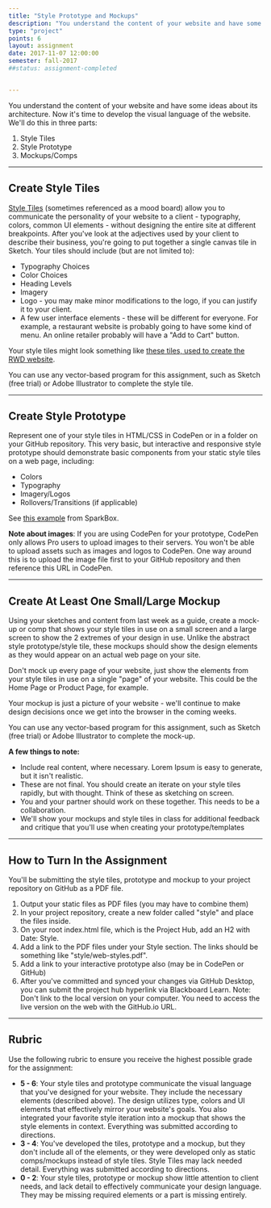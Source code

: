 ```yaml
---
title: "Style Prototype and Mockups"
description: "You understand the content of your website and have some ideas about its architecture.  Now it's time to develop the visual language of the website"
type: "project"
points: 6
layout: assignment
date: 2017-11-07 12:00:00
semester: fall-2017
##status: assignment-completed


---
```


You understand the content of your website and have some ideas about its architecture.  Now it's time to develop the visual language of the website.  We'll do this in three parts:

1.  Style Tiles
2.  Style Prototype
3.  Mockups/Comps

---

## Create Style Tiles

<a href="http://styletil.es">Style Tiles</a> (sometimes referenced as a mood board) allow you to communicate the personality of your website to a client - typography, colors, common UI elements - without designing the entire site at different breakpoints.    After you've look at the adjectives used by your client to describe their business, you're going to put together a single canvas tile in Sketch.  Your tiles should include (but are not limited to):

* Typography Choices
* Color Choices
* Heading Levels
* Imagery
* Logo - you may make minor modifications to the logo, if you can justify it to your client.
* A few user interface elements - these will be different for everyone.  For example, a restaurant website is probably going to have some kind of menu.  An online retailer probably will have a "Add to Cart" button.

Your style tiles might look something like <a href="http://rwdkent.com/files/RWD-Style-Tiles.pdf">these tiles, used to create the RWD website</a>.

You can use any vector-based program for this assignment, such as Sketch (free trial) or Adobe Illustrator to complete the style tile.

---

## Create Style Prototype

Represent one of your style tiles in HTML/CSS in CodePen or in a folder on your GitHub repository.  This very basic, but interactive and responsive style prototype should demonstrate basic components from your static style tiles on a web page, including:

* Colors
* Typography
* Imagery/Logos
* Rollovers/Transitions (if applicable)

See [this example](http://sparkbox.github.io/style-prototype/) from SparkBox.

**Note about images**:  If you are using CodePen for your prototype, CodePen only allows Pro users to upload images to their servers.  You won't be able to upload assets such as images and logos to CodePen.  One way around this is to upload the image file first to your GitHub repository and then reference this URL in CodePen.  

---

## Create At Least One Small/Large Mockup

Using your sketches and content from last week as a guide, create a mock-up or comp that shows your style tiles in use on a small screen and a large screen to show the 2 extremes of your design in use.  Unlike the abstract style prototype/style tile, these mockups should show the design elements as they would appear on an actual web page on your site.

Don't mock up every page of your website, just show the elements from your style tiles in use on a single "page" of your website.  This could be the Home Page or Product Page, for example.

Your mockup is just a picture of your website - we'll continue to make design decisions once we get into the browser in the coming weeks.

You can use any vector-based program for this assignment, such as Sketch (free trial) or Adobe Illustrator to complete the mock-up.

**A few things to note:**

* Include real content, where necessary.  Lorem Ipsum is easy to generate, but it isn't realistic.
* These are not final.  You should create an iterate on your style tiles rapidly, but with thought.  Think of these as sketching on screen.
* You and your partner should work on these together.  This needs to be a collaboration.
* We'll show your mockups and style tiles in class for additional feedback and critique that you'll use when creating your prototype/templates

---

## How to Turn In the Assignment

You'll be submitting the style tiles, prototype and mockup to your project repository on GitHub as a PDF file.

1.  Output your static files as PDF files (you may have to combine them)
2.  In your project repository, create a new folder called "style" and place the files inside.
2.  On your root index.html file, which is the Project Hub, add an H2 with Date: Style.
3.  Add a link to the PDF files under your Style section.  The links should be something like "style/web-styles.pdf".
4.  Add a link to your interactive prototype also (may be in CodePen or GitHub)
5.  After you've committed and synced your changes via GitHub Desktop, you can submit the project hub hyperlink via Blackboard Learn.  Note: Don't link to the local version on your computer.  You need to access the live version on the web with the GitHub.io URL.


---

## Rubric

Use the following rubric to ensure you receive the highest possible grade for the assignment:

* **5 - 6**: Your style tiles and prototype communicate the visual language that you've designed for your website.  They include the necessary elements (described above).  The design utilizes type, colors and UI elements that effectively mirror your website's goals.    You also integrated your favorite style iteration into a mockup that shows the style elements in context.  Everything was submitted according to directions.
* **3 - 4**: You've developed the tiles, prototype and a mockup, but they don't include all of the elements, or they were developed only as static comps/mockups instead of style tiles.  Style Tiles may lack needed detail.  Everything was submitted according to directions.
* **0 - 2**: Your style tiles, prototype or mockup show little attention to client needs, and lack detail to effectively communicate your design language.  They may be missing required elements or a part is missing entirely.
